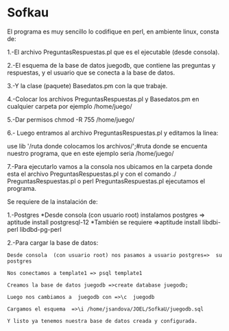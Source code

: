 # Sofkau
El programa es muy sencillo lo codifique en perl, en ambiente linux, consta de:

1.-El archivo PreguntasRespuestas.pl que es el ejecutable (desde consola).

2.-El esquema de la base de datos juegodb, que contiene las preguntas y respuestas, y el usuario que se conecta a la base de datos.

3.-Y la clase (paquete) Basedatos.pm con la que trabaje.

4.-Colocar los archivos PreguntasRespuestas.pl  y  Basedatos.pm en cualquier carpeta por ejemplo
/home/juego/ 

 5.-Dar permisos chmod -R 755 /home/juego/

6.- Luego entramos al archivo  PreguntasRespuestas.pl y editamos la linea:

use lib '/ruta donde colocamos los archivos/';#ruta donde se encuenta nuestro programa, que en este ejemplo seria /home/juego/

7.-Para ejecutarlo vamos a la consola nos ubicamos en la carpeta donde esta el archivo  PreguntasRespuestas.pl y con el comando ./ PreguntasRespuestas.pl o perl PreguntasRespuestas.pl ejecutamos el programa.

Se requiere de la instalación de:

1.-Postgres
	*Desde consola (con usuario root) instalamos postgres => aptitude install postgresql-12
	*También se requiere =>aptitude install  libdbi-perl libdbd-pg-perl

2.-Para cargar la base de datos:
	
	Desde consola  (con usuario root) nos pasamos a usuario postgres=>  su postgres
	
	Nos conectamos a template1 => psql template1
	
	Creamos la base de datos juegodb =>create database juegodb;
	
	Luego nos cambiamos a  juegodb con =>\c  juegodb
	
	Cargamos el esquema  =>\i /home/jsandova/JOEL/SofkaU/juegodb.sql
	
	Y listo ya tenemos nuestra base de datos creada y configurada.
